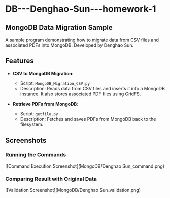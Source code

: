 # DB---Denghao-Sun---homework-1

## MongoDB Data Migration Sample

A sample program demonstrating how to migrate data from CSV files and associated PDFs into MongoDB. Developed by Denghao Sun.

## Features

- **CSV to MongoDB Migration**:
  - Script: `MongoDB_Migration_CSV.py`
  - Description: Reads data from CSV files and inserts it into a MongoDB instance. It also stores associated PDF files using GridFS.
  
- **Retrieve PDFs from MongoDB**:
  - Script: `getfile.py`
  - Description: Fetches and saves PDFs from MongoDB back to the filesystem.

## Screenshots

### Running the Commands
![Command Execution Screenshot](MongoDB/Denghao Sun_command.png)

### Comparing Result with Original Data
![Validation Screenshot](MongoDB/Denghao Sun_validation.png)
